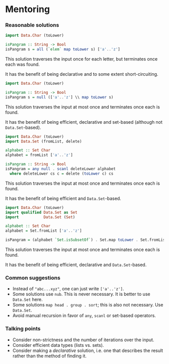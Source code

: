 # Mentoring

### Reasonable solutions

```haskell
import Data.Char (toLower)

isPangram :: String -> Bool
isPangram s = all (`elem` map toLower s) ['a'..'z']
```

This solution traverses the input once for each letter, but terminates once each was found.

It has the benefit of being declarative and to some extent short-circuiting.

```haskell
import Data.Char (toLower)

isPangram :: String -> Bool
isPangram s = null (['a'..'z'] \\ map toLower s)
```

This solution traverses the input at most once and terminates once each is found.

It has the benefit of being efficient, declarative and set-based (although not `Data.Set`-based).

```haskell
import Data.Char (toLower)
import Data.Set (fromList, delete)

alphabet :: Set Char
alphabet = fromList ['a'..'z']

isPangram :: String -> Bool
isPangram = any null . scanl deleteLower alphabet
  where deleteLower cs c = delete (toLower c) cs
```

This solution traverses the input at most once and terminates once each is found.

It has the benefit of being efficient and `Data.Set`-based.

```haskell
import Data.Char (toLower)
import qualified Data.Set as Set
import           Data.Set (Set)

alphabet :: Set Char
alphabet = Set.fromList ['a'..'z']

isPangram = (alphabet `Set.isSubsetOf`) . Set.map toLower . Set.fromList
```

This solution traverses the input at most once and terminates once each is found.

It has the benefit of being efficient, declarative and `Data.Set`-based.

### Common suggestions

- Instead of `"abc...xyz"`, one can just write `['a'..'z']`.
- Some solutions use `nub`. This is never necessary. It is better to use `Data.Set` here.
- Some solutions `map head . group . sort`; this is also not necessary. Use `Data.Set`.
- Avoid manual recursion in favor of `any`, `scanl` or set-based operators.

### Talking points

- Consider non-strictness and the number of iterations over the input.
- Consider efficient data types (lists vs. sets).
- Consider making a *declarative* solution, i.e. one that describes the result rather than the method of finding it.
